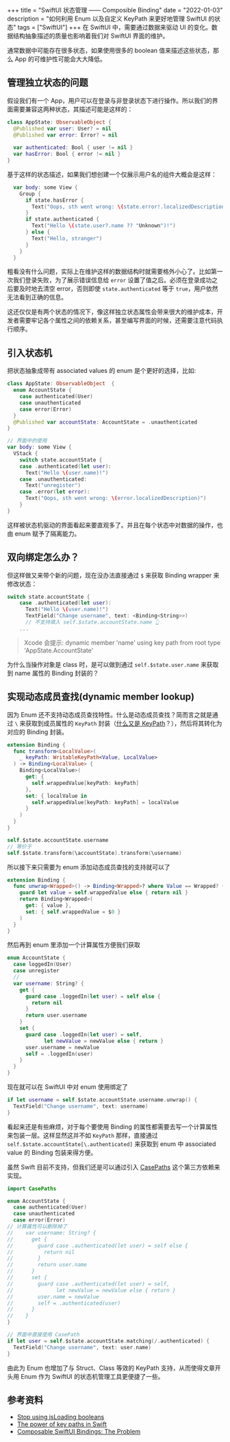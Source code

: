 +++
title = "SwiftUI 状态管理 —— Composible Binding"
date = "2022-01-03"
description = "如何利用 Enum 以及自定义 KeyPath 来更好地管理 SwiftUI 的状态"
tags = ["SwiftUI"]
+++
在 SwiftUI 中，需要通过数据来驱动 UI 的变化。数据结构抽象描述的质量也影响着我们对 SwiftUI 界面的维护。

通常数据中可能存在很多状态，如果使用很多的 boolean 值来描述这些状态，那么 App 的可维护性可能会大大降低。

## 管理独立状态的问题
假设我们有一个 App，用户可以在登录与非登录状态下进行操作。所以我们的界面需要兼容这两种状态，其描述可能是这样的：
```swift
class AppState: ObservableObject {
  @Published var user: User? = nil
  @Published var error: Error? = nil
  
  var authenticated: Bool { user != nil }
  var hasError: Bool { error != nil }
}
```
基于这样的状态描述，如果我们想创建一个仅展示用户名的组件大概会是这样：
```swift
  var body: some View {
    Group {
      if state.hasError {
        Text("Oops, sth went wrong: \(state.error!.localizedDescription)")
      }
      if state.authenticated {
        Text("Hello \(state.user?.name ?? "Unknown")!")
      } else {
        Text("Hello, stranger")
      }
    }
  }
```
粗看没有什么问题，实际上在维护这样的数据结构时就需要格外小心了。比如第一次我们登录失败，为了展示错误信息给 `error` 设置了值之后。必须在登录成功之后要及时地去清空 error，否则即使 `state.authenticated` 等于 `true`，用户依然无法看到正确的信息。

这还仅仅是有两个状态的情况下，像这样独立状态属性会带来很大的维护成本，开发者需要牢记各个属性之间的依赖关系，甚至编写界面的时候，还需要注意代码执行顺序。

## 引入状态机
把状态抽象成带有 associated values 的 enum 是个更好的选择，比如:
```swift
class AppState: ObservableObject  {
  enum AccountState {
    case authenticated(User)
    case unauthenticated
    case error(Error)
  }
  @Published var accountState: AccountState = .unauthenticated
}

// 界面中的使用
var body: some View {
  VStack {
    switch state.accountState {
    case .authenticated(let user):
      Text("Hello \(user.name)!")
    case .unauthenticated:
      Text("unregister")
    case .error(let error):
      Text("Oops, sth went wrong: \(error.localizedDescription)")
    }
}
```
这样被状态机驱动的界面看起来要直观多了。并且在每个状态中对数据的操作，也由 enum 赋予了隔离能力。

##  双向绑定怎么办？
但这样做又来带个新的问题，现在没办法直接通过 `$` 来获取 Binding wrapper 来修改状态：
```swift
switch state.accountState {
    case .authenticated(let user):
      Text("Hello \(user.name)!")
	  TextField("Change username", text: <Binding<String>>) 
      // 不支持填入 self.$state.accountState.name 👆
	...
```

> Xcode 会提示: dynamic member 'name' using key path from root type 'AppState.AccountState'

为什么当操作对象是 class 时，是可以做到通过 
`self.$state.user.name` 来获取到 name 属性的 Binding 封装的？

## 实现动态成员查找(dynamic member lookup)
因为 Enum 还不支持动态成员查找特性。什么是动态成员查找？简而言之就是通过  `\` 来获取到成员属性的 `KeyPath` 封装（[什么又是 KeyPath](https://www.swiftbysundell.com/articles/the-power-of-key-paths-in-swift/)？），然后将其转化为对应的 Binding 封装。
```swift
extension Binding {
  func transform<LocalValue>(
    _ keyPath: WritableKeyPath<Value, LocalValue>
  ) -> Binding<LocalValue> {
    Binding<LocalValue>(
      get: { 
        self.wrappedValue[keyPath: keyPath]
      },
      set: { localValue in
        self.wrappedValue[keyPath: keyPath] = localValue 
      }
    )
  }
}

self.$state.accountState.username
// 等价于 
self.$state.transform(\accountState).transform(\username)
```
所以接下来只需要为 enum 添加动态成员查找的支持就可以了
```swift
extension Binding {
  func unwrap<Wrapped>() -> Binding<Wrapped>? where Value == Wrapped? {
    guard let value = self.wrappedValue else { return nil }
    return Binding<Wrapped>(
      get: { value },
      set: { self.wrappedValue = $0 }
    )
  }
}
```
然后再到 enum 里添加一个计算属性方便我们获取
```swift
enum AccountState {
  case loggedIn(User)
  case unregister
  //
  var username: String? {
    get {
      guard case .loggedIn(let user) = self else {
        return nil
      }
      return user.username
    }
    set {
      guard case .loggedIn(let user) = self,
            let newValue = newValue else { return }
      user.username = newValue
      self = .loggedIn(user)
    }
  }
}
```
现在就可以在 SwiftUI 中对 enum 使用绑定了
```swift
if let username = self.$state.accountState.username.unwrap() {
  TextField("Change username", text: username)
}
```
看起来还是有些麻烦，对于每个要使用 Binding 的属性都需要去写一个计算属性来包装一层。这样显然这并不如 `KeyPath` 那样，直接通过 `self.$state.accountState[\.authenticated]` 来获取到 enum 中 associated value 的 Binding 包装来得方便。

虽然 Swift 目前不支持，但我们还是可以通过引入 [CasePaths](https://github.com/pointfreeco/swift-case-paths) 这个第三方依赖来实现。

```swift
import CasePaths

enum AccountState {
  case authenticated(User)
  case unauthenticated
  case error(Error)
// 计算属性可以删除掉了
//    var username: String? {
//      get {
//        guard case .authenticated(let user) = self else {
//          return nil
//        }
//        return user.name
//      }
//      set {
//        guard case .authenticated(let user) = self,
//              let newValue = newValue else { return }
//        user.name = newValue
//        self = .authenticated(user)
//      }
//    }
}

// 界面中直接使用 CasePath
if let user = self.$state.accountState.matching(/.authenticated) {
  TextField("Change username", text: user.name)
}

```

由此为 Enum 也增加了与 Struct、Class 等效的 KeyPath 支持，从而使得文章开头用 Enum 作为 SwiftUI 的状态机管理工具更便捷了一些。

## 参考资料
- [Stop using isLoading booleans](https://kentcdodds.com/blog/stop-using-isloading-booleans)
- [The power of key paths in Swift](https://www.swiftbysundell.com/articles/the-power-of-key-paths-in-swift/)
- [Composable SwiftUI Bindings: The Problem](https://www.pointfree.co/collections/swiftui/composable-bindings/ep107-composable-swiftui-bindings-the-problem)
